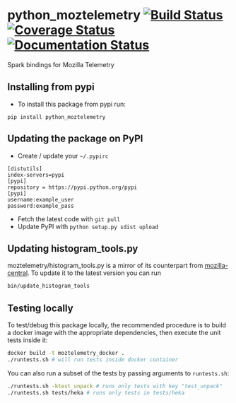  
# python_moztelemetry [![Build Status](https://travis-ci.org/mozilla/python_moztelemetry.svg?branch=master)](https://travis-ci.org/mozilla/python_moztelemetry) [![Coverage Status](https://coveralls.io/repos/github/mozilla/python_moztelemetry/badge.svg?branch=master)](https://coveralls.io/github/mozilla/python_moztelemetry?branch=master) [![Documentation Status](http://readthedocs.org/projects/python_moztelemetry/badge/?version=latest)](https://python_moztelemetry.readthedocs.io/?badge=latest)

Spark bindings for Mozilla Telemetry

## Installing from pypi
- To install this package from pypi run:
```
pip install python_moztelemetry
```

## Updating the package on PyPI
- Create / update your `~/.pypirc`
```
[distutils]
index-servers=pypi
[pypi]
repository = https://pypi.python.org/pypi
[pypi]
username:example_user
password:example_pass
```
- Fetch the latest code with `git pull`
- Update PyPI with `python setup.py sdist upload`


## Updating histogram_tools.py
moztelemetry/histogram_tools.py is a mirror of its counterpart from
[mozilla-central](https://hg.mozilla.org/mozilla-central/raw-file/tip/toolkit/components/telemetry/histogram_tools.py).
To update it to the latest version you can run
```bash
bin/update_histogram_tools
```

## Testing locally

To test/debug this package locally, the recommended procedure is to build a
docker image with the appropriate dependencies, then execute the unit
tests inside it:

```bash
docker build -t moztelemetry_docker .
./runtests.sh # will run tests inside docker container
```

You can also run a subset of the tests by passing arguments to `runtests.sh`:

```bash
./runtests.sh -ktest_unpack # runs only tests with key "test_unpack"
./runtests.sh tests/heka # runs only tests in tests/heka
```